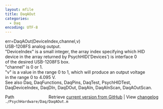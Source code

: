 ```yaml
---
layout: mfile
title: DaqAOut
categories:
  - Daq
encoding: UTF-8
---
```


err=DaqAOut(DeviceIndex,channel,v)  
USB-1208FS analog output.  
"DeviceIndex" is a small integer, the array index specifying which HID  
      device in the array returned by PsychHID('Devices') is interface 0  
      of the desired USB-1208FS box.  
"channel" is 0 or 1.  
"v" is a value in the range 0 to 1, which will produce an output voltage  
      in the range 0 to 4.095 V.  
See also Daq, DaqFunctions, DaqPins, DaqTest, PsychHIDTest,  
DaqDeviceIndex, DaqDIn, DaqDOut, DaqAIn, DaqAInScan, DaqAOutScan.  


<div class="code_header" style="text-align:right;">
  <span style="float:left;">Path&nbsp;&nbsp;</span> <span class="counter">Retrieve <a href=
  "https://raw.github.com/Psychtoolbox-3/Psychtoolbox-3/beta/./PsychHardware/Daq/DaqAOut.m">current version from GitHub</a> | View <a href=
  "https://github.com/Psychtoolbox-3/Psychtoolbox-3/commits/beta/./PsychHardware/Daq/DaqAOut.m">changelog</a></span>
</div>
<div class="code">
  <code>./PsychHardware/Daq/DaqAOut.m</code>
</div>
